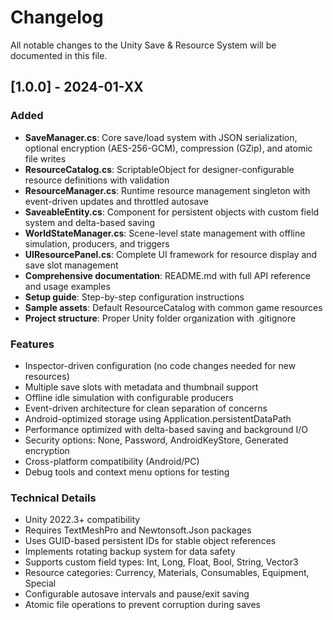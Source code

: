# Changelog

All notable changes to the Unity Save & Resource System will be documented in this file.

## [1.0.0] - 2024-01-XX

### Added
- **SaveManager.cs**: Core save/load system with JSON serialization, optional encryption (AES-256-GCM), compression (GZip), and atomic file writes
- **ResourceCatalog.cs**: ScriptableObject for designer-configurable resource definitions with validation
- **ResourceManager.cs**: Runtime resource management singleton with event-driven updates and throttled autosave
- **SaveableEntity.cs**: Component for persistent objects with custom field system and delta-based saving
- **WorldStateManager.cs**: Scene-level state management with offline simulation, producers, and triggers
- **UIResourcePanel.cs**: Complete UI framework for resource display and save slot management
- **Comprehensive documentation**: README.md with full API reference and usage examples
- **Setup guide**: Step-by-step configuration instructions
- **Sample assets**: Default ResourceCatalog with common game resources
- **Project structure**: Proper Unity folder organization with .gitignore

### Features
- Inspector-driven configuration (no code changes needed for new resources)
- Multiple save slots with metadata and thumbnail support
- Offline idle simulation with configurable producers
- Event-driven architecture for clean separation of concerns
- Android-optimized storage using Application.persistentDataPath
- Performance optimized with delta-based saving and background I/O
- Security options: None, Password, AndroidKeyStore, Generated encryption
- Cross-platform compatibility (Android/PC)
- Debug tools and context menu options for testing

### Technical Details
- Unity 2022.3+ compatibility
- Requires TextMeshPro and Newtonsoft.Json packages
- Uses GUID-based persistent IDs for stable object references
- Implements rotating backup system for data safety
- Supports custom field types: Int, Long, Float, Bool, String, Vector3
- Resource categories: Currency, Materials, Consumables, Equipment, Special
- Configurable autosave intervals and pause/exit saving
- Atomic file operations to prevent corruption during saves